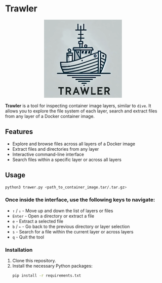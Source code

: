 # Trawler

<div style="text-align: center;">
    <img src="Trawler.png" alt="Trawler Logo" width="50%" />
</div>

**Trawler** is a tool for inspecting container image layers, similar to `dive`. It allows you to explore the file system of each layer, search and extract files from any layer of a Docker container image.

## Features

- Explore and browse files across all layers of a Docker image
- Extract files and directories from any layer
- Interactive command-line interface
- Search files within a specific layer or across all layers

## Usage

```bash
python3 trawer.py <path_to_container_image.tar/.tar.gz>
```

### Once inside the interface, use the following keys to navigate:

- `↑` / `↓` - Move up and down the list of layers or files
- `Enter` - Open a directory or extract a file
- `e` - Extract a selected file
- `b` / `←` - Go back to the previous directory or layer selection
- `s` - Search for a file within the current layer or across layers
- `q` - Quit the tool

### Installation

1. Clone this repository.
2. Install the necessary Python packages:
   ```bash
   pip install -r requirements.txt
   ```